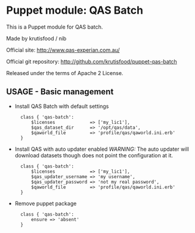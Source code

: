 # Puppet module: QAS Batch

This is a Puppet module for QAS batch.

Made by krutisfood / nib

Official site: http://www.qas-experian.com.au/

Official git repository: http://github.com/krutisfood/puppet-qas-batch

Released under the terms of Apache 2 License.

## USAGE - Basic management

* Install QAS Batch with default settings

        class { 'qas-batch': 
            $licenses             => ['my_lic1'],
            $qas_dataset_dir      => '/opt/qas/data',
            $qaworld_file         => 'profile/qas/qaworld.ini.erb' 
        }

* Install QAS with auto updater enabled
_WARNING:_ The auto updater will download datasets though does not point the configuration at it.

        class { 'qas-batch': 
            $licenses             => ['my_lic1'],
            $qas_updater_username => 'my username',
            $qas_updater_password => 'not my real password',
            $qaworld_file         => 'profile/qas/qaworld.ini.erb' 
        }
 
* Remove puppet package

        class { 'qas-batch':
            ensure => 'absent'
        }

